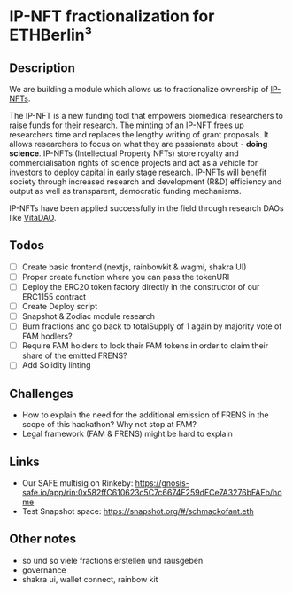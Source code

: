 # IP-NFT fractionalization for ETHBerlin³

## Description

We are building a module which allows us to fractionalize ownership of [IP-NFTs](https://github.com/IP-NFT?view_as=public).

The IP-NFT is a new funding tool that empowers biomedical researchers to raise funds for their research. The minting of an IP-NFT frees up researchers time and replaces the lengthy writing of grant proposals. It allows researchers to focus on what they are passionate about - **doing science**. IP-NFTs (Intellectual Property NFTs) store royalty and commercialisation rights of science projects and act as a vehicle for investors to deploy capital in early stage research. IP-NFTs will benefit society through increased research and development (R&D) efficiency and output as well as transparent, democratic funding mechanisms.

IP-NFTs have been applied successfully in the field through research DAOs like [VitaDAO](https://www.vitadao.com/). 

## Todos

- [ ] Create basic frontend (nextjs, rainbowkit & wagmi, shakra UI)
- [ ] Proper create function where you can pass the tokenURI
- [ ] Deploy the ERC20 token factory directly in the constructor of our ERC1155 contract
- [ ] Create Deploy script
- [ ] Snapshot & Zodiac module research
- [ ] Burn fractions and go back to totalSupply of 1 again by majority vote of FAM hodlers?
- [ ] Require FAM holders to lock their FAM tokens in order to claim their share of the emitted FRENS?
- [ ] Add Solidity linting

## Challenges

- How to explain the need for the additional emission of FRENS in the scope of this hackathon? Why not stop at FAM? 
- Legal framework (FAM & FRENS) might be hard to explain

## Links

- Our SAFE multisig on Rinkeby: https://gnosis-safe.io/app/rin:0x582ffC610623c5C7c6674F259dFCe7A3276bFAFb/home
- Test Snapshot space: https://snapshot.org/#/schmackofant.eth

## Other notes

- so und so viele fractions erstellen und rausgeben
- governance
- shakra ui, wallet connect, rainbow kit
